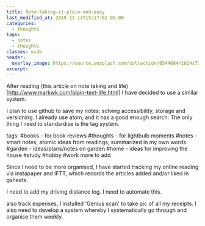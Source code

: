 ```yaml
---
title: Note-taking-it-plain-and-easy
last_modified_at: 2019-11-13T15:17:02-05:00
categories:
  - thoughts
tags:
  - notes
  - thoughts
classes: wide
header:
  overlay_image: https://source.unsplash.com/collection/8544684/1024x720
excerpt:
---
```


After reading (this article on note taking and life)[http://www.markwk.com/plain-text-life.html] I have decided to use a similar system.

I plan to use github to save my notes; solving accessibility, storage and versioning.
I already use atom, and it has a good enough search. The only thing I need to standardise is the tag system.

tags:
#books - for book reviews
#thoughts - for lightbulb moments
#notes - smart notes, atomic ideas from readings, summarized in my own words.
#garden - ideas/plans/notes on garden
#home - ideas for improving the house
#study
#hobby
#work
more to add

Since I need to be more organised, I have started tracking my online reading via instapaper and IFTT, which records the articles added and/or liked in gsheets.

I need to add my driving distance log. I need to automate this.

also track expenses, I installed 'Genius scan' to take pic of all my receipts. I also need to develop a system whereby I systematically go through and organise them weekly.
